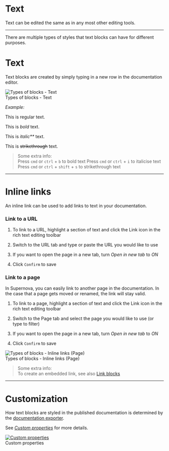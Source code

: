 
# Text

Text can be edited the same as in any most other editing tools. 

---

There are multiple types of styles that text blocks can have for different purposes.

# Text

Text blocks are created by simply typing in a new row in the documentation editor. 

  
![Types of blocks - Text](https://studio-assets.supernova.io/design-systems/6475/89b833d5-8b2f-4243-8ebe-b91bc620006f.png?Expires=1972252800&Policy=eyJTdGF0ZW1lbnQiOlt7IlJlc291cmNlIjoiaHR0cHM6Ly9zdHVkaW8tYXNzZXRzLnN1cGVybm92YS5pby9kZXNpZ24tc3lzdGVtcy82NDc1Lzg5YjgzM2Q1LThiMmYtNDI0My04ZWJlLWI5MWJjNjIwMDA2Zi5wbmciLCJDb25kaXRpb24iOnsiRGF0ZUxlc3NUaGFuIjp7IkFXUzpFcG9jaFRpbWUiOjE5NzIyNTI4MDB9fX1dfQ__&Signature=hjCADFhFsMh1LG-Bg-2QdymuGDsyPa3aw8RetkhfrDzzGGICQWQqgDBJ2OoyDLGQAfjQYiPFDIlbrrFQ98etBNOga126RD-zLIP2H3LOrQ8SQ12qnnI5lVNjDQSgfJfGhPkysmHS1wEP881zMHtMmBl7j8kCwbqISDTsGXh6fnNH3CNsEtmmoApPWdiYpPyLaxSqnKUmZy8BgW3el2DZXJ-kRLO90QnmW~NjRVJTcg~z1cQUZyWzChRFIUBgUbsI2GM4bZbdQbVxGwvwCgy58D43mZgdX5zPTmkAxFzivKFJPYefZj3gANKNiIadfiwKx~Gjy9TrKr7ryz3j9idnHw__&Key-Pair-Id=APKAJGK34LCCAUR7N6LA)  
Types of blocks - Text  


*Example:*

This is regular text.

This is *bold* text.

This is _italic**_ text.

This is ~~strikethrough~~ text.

> Some extra info:  
> Press `cmd` or `ctrl` + `b` to bold text
Press `cmd` or `ctrl` + `i` to italicise text
Press `cmd` or `ctrl` + `shift` + `s` to strikethrough text

---

# Inline links

An inline link can be used to add links to text in your documentation.

### Link to a URL

1. To link to a URL, highlight a section of text and click the Link icon in the rich text editing toolbar

1. Switch to the URL tab and type or paste the URL you would like to use

1. If you want to open the page in a new tab, turn *Open in new tab* to *ON*

1. Click `Confirm` to save

### Link to a page

In Supernova, you can easily link to another page in the documentation. In the case that a page gets moved or renamed, the link will stay valid.

1. To link to a page, highlight a section of text and click the Link icon in the rich text editing toolbar

1. Switch to the Page tab and select the page you would like to use (or type to filter)

1. If you want to open the page in a new tab, turn *Open in new tab* to *ON*

1. Click `Confirm` to save

  
![Types of blocks - Inline links (Page)](https://studio-assets.supernova.io/design-systems/6475/3f73aec3-8fc0-4928-bf0b-e1c23e1d2448.png?Expires=1972252800&Policy=eyJTdGF0ZW1lbnQiOlt7IlJlc291cmNlIjoiaHR0cHM6Ly9zdHVkaW8tYXNzZXRzLnN1cGVybm92YS5pby9kZXNpZ24tc3lzdGVtcy82NDc1LzNmNzNhZWMzLThmYzAtNDkyOC1iZjBiLWUxYzIzZTFkMjQ0OC5wbmciLCJDb25kaXRpb24iOnsiRGF0ZUxlc3NUaGFuIjp7IkFXUzpFcG9jaFRpbWUiOjE5NzIyNTI4MDB9fX1dfQ__&Signature=mNPShb3uUVFuKUaV332uIBy9bzJEgpQBIra4LqPPBt8euHx~XJ~h1i2DrHMTMsu--73q-NljMTFe1Vqj74unTylqMYjQiSEGGsGwzzLdoTtrieI0ihHBGF-UD4nz5G89g5Fp~hKa5eKoCiwZSN40ctpsFT17etgFGpC3kBbj9KGb02Sy3WxgA7RxStiJXNHvauWootbcwPfRQaXswzgUNGfbaug7Xn~HOj0h323Ok57DPJ6A--eVxNeyvtbK-F-EyYj6HHScr520-2DdYLkY9xLzPMcACnOqm17KLAj88fxfqLhCCUzXOTYAooeqrQGKssu2RJjLjLr6Qis3oX7zEA__&Key-Pair-Id=APKAJGK34LCCAUR7N6LA)  
Types of blocks - Inline links (Page)  


> Some extra info:  
> To create an embedded link, see also [Link blocks](https://learn.supernova.io/latest/documentation/types-of-blocks/media-1.html#link)

---

# Customization

How text blocks are styled in the published documentation is determined by the [documentation exporter](https://learn.supernova.io/latest/documentation/customization/documentation-exporters.html). 

See [*Custom properties*](https://learn.supernova.io/latest/documentation/customization/custom-properties.html) for more details.

  
[![Custom properties](https://studio-assets.supernova.io/design-systems/6475/dca7ca0b-fa27-4165-9837-248a74b8c785.png?Expires=1972252800&Policy=eyJTdGF0ZW1lbnQiOlt7IlJlc291cmNlIjoiaHR0cHM6Ly9zdHVkaW8tYXNzZXRzLnN1cGVybm92YS5pby9kZXNpZ24tc3lzdGVtcy82NDc1L2RjYTdjYTBiLWZhMjctNDE2NS05ODM3LTI0OGE3NGI4Yzc4NS5wbmciLCJDb25kaXRpb24iOnsiRGF0ZUxlc3NUaGFuIjp7IkFXUzpFcG9jaFRpbWUiOjE5NzIyNTI4MDB9fX1dfQ__&Signature=OJVFeKcIYEMgNIrfWgmlZjCgIlCRoIn7gbDyUXM3EC1-wlTFSGGfIr~dr~b8Cm5RTM0NN5fT40GGHP5eZITgx2fLS~~1zdyS1Z8xqy4~-onfQhqzR9hZqR4-I-rU7ky-Q0ZoOpOXGgLX6EASfBl0pMClbciRz5qutEcKRsNmrUpc8FtVTnihlflsQCOjI9iY70ewXA-KW8kp4C1VkYUthI6cQTc-rMkfTuvjLXIDCL95IURYgJWjPenRmr5xYq0f8Ms3E7hgcfq~2Zl33yUoH7oYPKXnWQIVeQWbefyq~oh3k~mzjPgVkWVt4CEzQmOhpybQr1P451CRheZxfw50Ug__&Key-Pair-Id=APKAJGK34LCCAUR7N6LA)](../../../documentation/customization/custom-properties.md)  
Custom properties  
  
